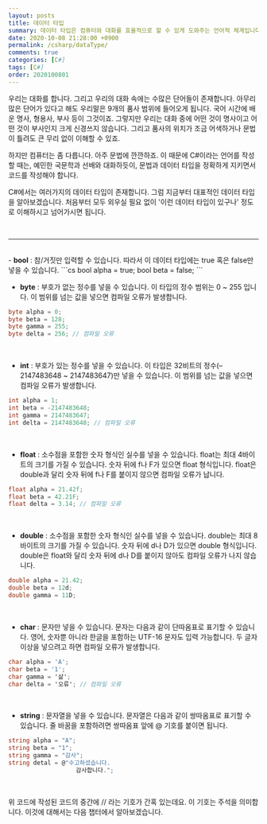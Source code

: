 ```yaml
---
layout: posts
title: 데이터 타입
summary: 데이터 타입은 컴퓨터와 대화를 효율적으로 할 수 있게 도와주는 언어적 체계입니다.
date: 2020-10-08 21:28:00 +0900
permalink: /csharp/dataType/
comments: true
categories: [C#]
tags: [C#]
order: 2020100801
---
```


우리는 대화를 합니다. 그리고 우리의 대화 속에는 수많은 단어들이 존재합니다.
아무리 많은 단어가 있다고 해도 우리말은 9개의 품사 범위에 들어오게 됩니다. 국어 시간에 배운 명사, 형용사, 부사 등이 그것이죠.
그렇지만 우리는 대화 중에 어떤 것이 명사이고 어떤 것이 부사인지 크게 신경쓰지 않습니다. 그리고 품사의 위치가 조금 어색하거나 문법이 틀려도 큰 무리 없이 이해할 수 있죠.

하지만 컴퓨터는 좀 다릅니다. 아주 문법에 깐깐하죠. 이 때문에 C#이라는 언어를 작성할 때는, 예민한 국문학과 선배와 대화하듯이, 문법과 데이터 타입을 정확하게 지키면서 코드를 작성해야 합니다.

C#에서는 여러가지의 데이터 타입이 존재합니다. 그럼 지금부터 대표적인 데이터 타입을 알아보겠습니다. 처음부터 모두 외우실 필요 없이 '이런 데이터 타입이 있구나' 정도로 이해하시고 넘어가시면 됩니다.

<br />

---
<br />
- <b>bool</b> : 참/거짓만 입력할 수 있습니다. 따라서 이 데이터 타입에는 true 혹은 false만 넣을 수 있습니다.
```cs
bool alpha = true;
bool beta = false;
```
<br />

- <b>byte</b> : 부호가 없는 정수를 넣을 수 있습니다. 이 타입의 정수 범위는 0 ~ 255 입니다. 이 범위를 넘는 값을 넣으면 컴파일 오류가 발생합니다.
```cs
byte alpha = 0;
byte beta = 128;
byte gamma = 255;
byte delta = 256; // 컴파일 오류
```
<br />

- <b>int</b> : 부호가 있는 정수를 넣을 수 있습니다. 이 타입은 32비트의 정수(–2147483648 ~ 2147483647)만 넣을 수 있습니다. 이 범위를 넘는 값을 넣으면 컴파일 오류가 발생합니다.
```cs
int alpha = 1;
int beta = -2147483648;
int gamma = 2147483647;
int delta = 2147483648; // 컴파일 오류
```
<br />

- <b>float</b> : 소수점을 포함한 숫자 형식인 실수를 넣을 수 있습니다. float는 최대 4바이트의 크기를 가질 수 있습니다. 숫자 뒤에 f나 F가 있으면 float 형식입니다. float은 double과 달리 숫자 뒤에 f나 F를 붙이지 않으면 컴파일 오류가 납니다.
```cs
float alpha = 21.42f;
float beta = 42.21F;
float delta = 3.14; // 컴파일 오류
```
<br />

- <b>double</b> : 소수점을 포함한 숫자 형식인 실수를 넣을 수 있습니다. double는 최대 8바이트의 크기를 가질 수 있습니다. 숫자 뒤에 d나 D가 있으면 double 형식입니다. double은 float와 달리 숫자 뒤에 d나 D를 붙이지 않아도 컴파일 오류가 나지 않습니다.
```cs
double alpha = 21.42;
double beta = 12d;
double gamma = 11D;
```
<br />

- <b>char</b> : 문자만 넣을 수 있습니다. 문자는 다음과 같이 단따옴표로 표기할 수 있습니다. 영어, 숫자뿐 아니라 한글을 포함하는 UTF-16 문자도 입력 가능합니다. 두 글자 이상을 넣으려고 하면 컴파일 오류가 발생합니다.
```cs
char alpha = 'A';
char beta = '1';
char gamma = '삶';
char delta = '오류'; // 컴파일 오류
```
<br />

- <b>string</b> : 문자열을 넣을 수 있습니다. 문자열은 다음과 같이 쌍따옴표로 표기할 수 있습니다. 줄 바꿈을 포함하려면 쌍따옴표 앞에 @ 기호를 붙이면 됩니다.
```cs
string alpha = "A";
string beta = "1";
string gamma = "감사";
string detal = @"수고하셨습니다.
                   감사합니다.";
```
<br />

위 코드에 작성된 코드의 중간에 // 라는 기호가 간혹 있는데요. 이 기호는 주석을 의미합니다. 이것에 대해서는 다음 챕터에서 알아보겠습니다.